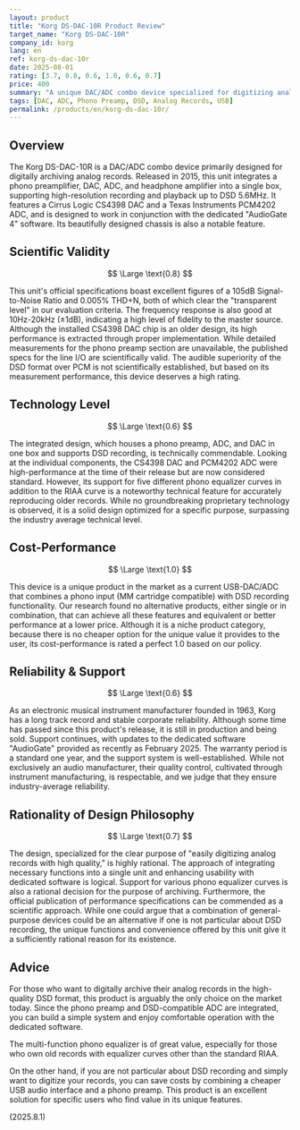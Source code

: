 ```yaml
---
layout: product
title: "Korg DS-DAC-10R Product Review"
target_name: "Korg DS-DAC-10R"
company_id: korg
lang: en
ref: korg-ds-dac-10r
date: 2025-08-01
rating: [3.7, 0.8, 0.6, 1.0, 0.6, 0.7]
price: 400
summary: "A unique DAC/ADC combo device specialized for digitizing analog records. It is a rare product with both phono input and DSD recording capabilities, earning the highest cost-performance rating due to the lack of alternatives."
tags: [DAC, ADC, Phono Preamp, DSD, Analog Records, USB]
permalink: /products/en/korg-ds-dac-10r/
---
```


## Overview

The Korg DS-DAC-10R is a DAC/ADC combo device primarily designed for digitally archiving analog records. Released in 2015, this unit integrates a phono preamplifier, DAC, ADC, and headphone amplifier into a single box, supporting high-resolution recording and playback up to DSD 5.6MHz. It features a Cirrus Logic CS4398 DAC and a Texas Instruments PCM4202 ADC, and is designed to work in conjunction with the dedicated "AudioGate 4" software. Its beautifully designed chassis is also a notable feature.

## Scientific Validity

$$ \Large \text{0.8} $$

This unit's official specifications boast excellent figures of a 105dB Signal-to-Noise Ratio and 0.005% THD+N, both of which clear the "transparent level" in our evaluation criteria. The frequency response is also good at 10Hz-20kHz (±1dB), indicating a high level of fidelity to the master source. Although the installed CS4398 DAC chip is an older design, its high performance is extracted through proper implementation. While detailed measurements for the phono preamp section are unavailable, the published specs for the line I/O are scientifically valid. The audible superiority of the DSD format over PCM is not scientifically established, but based on its measurement performance, this device deserves a high rating.

## Technology Level

$$ \Large \text{0.6} $$

The integrated design, which houses a phono preamp, ADC, and DAC in one box and supports DSD recording, is technically commendable. Looking at the individual components, the CS4398 DAC and PCM4202 ADC were high-performance at the time of their release but are now considered standard. However, its support for five different phono equalizer curves in addition to the RIAA curve is a noteworthy technical feature for accurately reproducing older records. While no groundbreaking proprietary technology is observed, it is a solid design optimized for a specific purpose, surpassing the industry average technical level.

## Cost-Performance

$$ \Large \text{1.0} $$

This device is a unique product in the market as a current USB-DAC/ADC that combines a phono input (MM cartridge compatible) with DSD recording functionality. Our research found no alternative products, either single or in combination, that can achieve all these features and equivalent or better performance at a lower price. Although it is a niche product category, because there is no cheaper option for the unique value it provides to the user, its cost-performance is rated a perfect 1.0 based on our policy.

## Reliability & Support

$$ \Large \text{0.6} $$

As an electronic musical instrument manufacturer founded in 1963, Korg has a long track record and stable corporate reliability. Although some time has passed since this product's release, it is still in production and being sold. Support continues, with updates to the dedicated software "AudioGate" provided as recently as February 2025. The warranty period is a standard one year, and the support system is well-established. While not exclusively an audio manufacturer, their quality control, cultivated through instrument manufacturing, is respectable, and we judge that they ensure industry-average reliability.

## Rationality of Design Philosophy

$$ \Large \text{0.7} $$

The design, specialized for the clear purpose of "easily digitizing analog records with high quality," is highly rational. The approach of integrating necessary functions into a single unit and enhancing usability with dedicated software is logical. Support for various phono equalizer curves is also a rational decision for the purpose of archiving. Furthermore, the official publication of performance specifications can be commended as a scientific approach. While one could argue that a combination of general-purpose devices could be an alternative if one is not particular about DSD recording, the unique functions and convenience offered by this unit give it a sufficiently rational reason for its existence.

## Advice

For those who want to digitally archive their analog records in the high-quality DSD format, this product is arguably the only choice on the market today. Since the phono preamp and DSD-compatible ADC are integrated, you can build a simple system and enjoy comfortable operation with the dedicated software.

The multi-function phono equalizer is of great value, especially for those who own old records with equalizer curves other than the standard RIAA.

On the other hand, if you are not particular about DSD recording and simply want to digitize your records, you can save costs by combining a cheaper USB audio interface and a phono preamp. This product is an excellent solution for specific users who find value in its unique features.

(2025.8.1)
